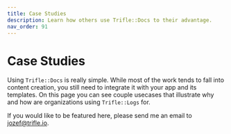 ```yaml
---
title: Case Studies
description: Learn how others use Trifle::Docs to their advantage.
nav_order: 91
---
```


# Case Studies

Using `Trifle::Docs` is really simple. While most of the work tends to fall into content creation, you still need to integrate it with your app and its templates. On this page you can see couple usecases that illustrate why and how are organizations using `Trifle::Logs` for.

If you would like to be featured here, please send me an email to jozef@trifle.io.
